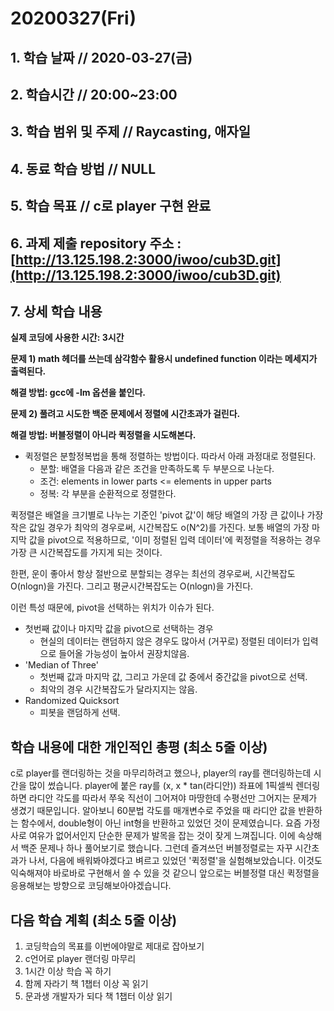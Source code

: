 # 20200327\(Fri\)

## 1. 학습 날짜 // 2020-03-27\(금\)

## 2. 학습시간 // 20:00~23:00

## 3. 학습 범위 및 주제 // Raycasting, 애자일

## 4. 동료 학습 방법 // NULL

## 5. 학습 목표 // c로 player 구현 완료

## 6. 과제 제출 repository 주소 : [http://13.125.198.2:3000/iwoo/cub3D.git](http://13.125.198.2:3000/iwoo/cub3D.git)

## 7. 상세 학습 내용

**실제 코딩에 사용한 시간: 3시간**

**문제 1\) math 헤더를 쓰는데 삼각함수 활용시 undefined function 이라는 메세지가 출력된다.**

**해결 방법: gcc에 -lm 옵션을 붙인다.**

**문제 2\) 풀려고 시도한 백준 문제에서 정렬에 시간초과가 걸린다.**

**해결 방법: 버블정렬이 아니라 퀵정렬을 시도해본다.**

* 퀵정렬은 분할정복법을 통해 정렬하는 방법이다. 따라서 아래 과정대로 정렬된다.
  * 분할: 배열을 다음과 같은 조건을 만족하도록 두 부분으로 나눈다.
  * 조건: elements in lower parts &lt;= elements in upper parts
  * 정복: 각 부분을 순환적으로 정렬한다.

퀵정렬은 배열을 크기별로 나누는 기준인 'pivot 값'이 해당 배열의 가장 큰 값이나 가장 작은 값일 경우가 최악의 경우로써, 시간복잡도 o\(N^2\)를 가진다. 보통 배열의 가장 마지막 값을 pivot으로 적용하므로, '이미 정렬된 입력 데이터'에 퀵정렬을 적용하는 경우 가장 큰 시간복잡도를 가지게 되는 것이다.

한편, 운이 좋아서 항상 절반으로 분할되는 경우는 최선의 경우로써, 시간복잡도 O\(nlogn\)을 가진다. 그리고 평균시간복잡도는 O\(nlogn\)을 가진다.

이런 특성 때문에, pivot을 선택하는 위치가 이슈가 된다.

* 첫번째 값이나 마지막 값을 pivot으로 선택하는 경우
  * 현실의 데이터는 랜덤하지 않은 경우도 많아서 \(거꾸로\) 정렬된 데이터가 입력으로 들어올 가능성이 높아서 권장치않음.
* 'Median of Three'
  * 첫번째 값과 마지막 값, 그리고 가운데 값 중에서 중간값을 pivot으로 선택.
  * 최악의 경우 시간복잡도가 달라지지는 않음.
* Randomized Quicksort
  * 피봇을 랜덤하게 선택.

## 학습 내용에 대한 개인적인 총평 \(최소 5줄 이상\)

c로 player를 랜더링하는 것을 마무리하려고 했으나, player의 ray를 랜더링하는데 시간을 많이 썼습니다. player에 붙은 ray를 \(x, x \* tan\(라디안\)\) 좌표에 1픽셀씩 렌더링하면 라디안 각도를 따라서 쭈욱 직선이 그어져야 마땅한데 수평선만 그어지는 문제가 생겼기 때문입니다. 알아보니 60분법 각도를 매개변수로 주었을 때 라디안 값을 반환하는 함수에서, double형이 아닌 int형을 반환하고 있었던 것이 문제였습니다. 요즘 가정사로 여유가 없어서인지 단순한 문제가 발목을 잡는 것이 잦게 느껴집니다. 이에 속상해서 백준 문제나 하나 풀어보기로 했습니다. 그런데 즐겨쓰던 버블정렬로는 자꾸 시간초과가 나서, 다음에 배워봐야겠다고 벼르고 있었던 '퀵정렬'을 실험해보았습니다. 이것도 익숙해져야 바로바로 구현해서 쓸 수 있을 것 같으니 앞으로는 버블정렬 대신 퀵정렬을 응용해보는 방향으로 코딩해보아야겠습니다.

## 다음 학습 계획 \(최소 5줄 이상\)

1. 코딩학습의 목표를 이번에야말로 제대로 잡아보기
2. c언어로 player 랜더링 마무리
3. 1시간 이상 학습 꼭 하기
4. 함께 자라기 책 1챕터 이상 꼭 읽기
5. 문과생 개발자가 되다 책 1챕터 이상 읽기

